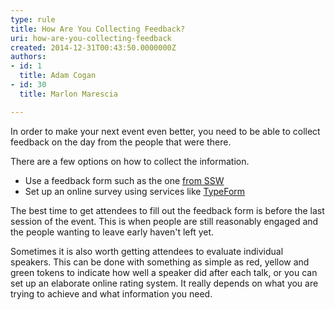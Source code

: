```yaml
---
type: rule
title: How Are You Collecting Feedback?
uri: how-are-you-collecting-feedback
created: 2014-12-31T00:43:50.0000000Z
authors:
- id: 1
  title: Adam Cogan
- id: 30
  title: Marlon Marescia

---
```




<span class='intro'> <p class="ssw15-rteElement-P">In order to make your next event even better, you need to be able to collect feedback on the day from the people that were there.&#160;​</p> </span>

<p>There are a few options on how to collect the information.</p><ul><li>Use a feedback form such as the one <a href="http&#58;//www.ssw.com.au/ssw/standards/forms/evaluationsurvey.pdf">from SSW</a></li><li>Set up an online survey using services like <a href="http&#58;//www.typeform.com/">TypeForm</a></li></ul><p>The best time​ to get attendees to fill out the feedback form is before the last session of the event. This is when people are still reasonably engaged and the people wanting to leave early haven't left yet.</p><p>​Sometimes it is also worth getting attendees to evaluate individual speakers. This can be done with something as simple as red, yellow and green tokens to indicate how well a speaker did after each talk, or you can set up an elaborate online rating system. It really depends on what you are trying to achieve and what information you need.</p>


